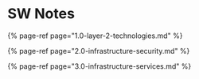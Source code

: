 # SW Notes

{% page-ref page="1.0-layer-2-technologies.md" %}

{% page-ref page="2.0-infrastructure-security.md" %}

{% page-ref page="3.0-infrastructure-services.md" %}

